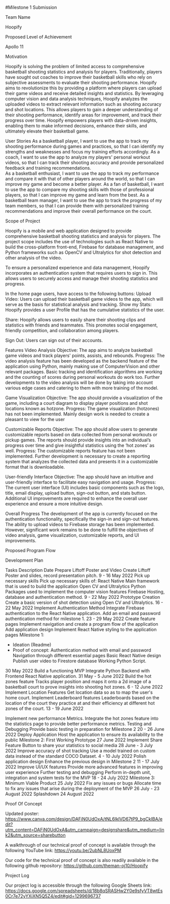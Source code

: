 #Milestone 1 Submission

Team Name

Hoopify

Proposed Level of Achievement

Apollo 11

Motivation

Hoopify is solving the problem of limited access to comprehensive basketball shooting statistics and analysis for players. Traditionally, players have sought out coaches to improve their basketball skills who rely on subjective assessments to evaluate their shooting performance. Hoopify aims to revolutionize this by providing a platform where players can upload their game videos and receive detailed insights and statistics. By leveraging computer vision and data analysis techniques, Hoopify analyzes the uploaded videos to extract relevant information such as shooting accuracy and shot locations. This allows players to gain a deeper understanding of their shooting performance, identify areas for improvement, and track their progress over time. Hoopify empowers players with data-driven insights, enabling them to make informed decisions, enhance their skills, and ultimately elevate their basketball game.

User Stories
As a basketball player, I want to use the app to track my shooting performance during games and practices, so that I can identify my strengths and weaknesses and focus my training efforts accordingly.
As a coach, I want to use the app to analyze my players' personal workout videos, so that I can track their shooting accuracy and provide personalized feedback and training recommendations.  
As a basketball enthusiast, I want to use the app to track my performance and compare it with that of other players around the world, so that I can improve my game and become a better player. 
As a fan of basketball, I want to use the app to compare my shooting skills with those of professional players, so that I can improve my game and learn from the best. 
As a basketball team manager, I want to use the app to track the progress of my team members, so that I can provide them with personalized training recommendations and improve their overall performance on the court. 

Scope of Project

Hoopify is a mobile and web application designed to provide comprehensive basketball shooting statistics and analysis for players. The project scope includes the use of technologies such as React Native to build the cross-platform front-end, Firebase for database management, and Python frameworks such as OpenCV and Ultralytics for shot detection and other analysis of the video.

To ensure a personalized experience and data management, Hoopify incorporates an authentication system that requires users to sign in. This allows users to securely access and manage their shooting statistics and progress.

In the home page users, have access to the following buttons:
Upload Video: Users can upload their basketball game videos to the app, which will serve as the basis for statistical analysis and tracking.
Show my Stats: Hoopify provides a user Profile that has the cumulative statistics of the user.

Share: Hoopify allows users to easily share their shooting clips and statistics with friends and teammates. This promotes social engagement, friendly competition, and collaboration among players.

Sign Out: Users can sign out of their accounts.

Features
Video Analysis
Objective: The app aims to analyze basketball game videos and track players' points, assists, and rebounds.
Progress: The video analysis feature has been developed as the backend feature of the application using Python, mainly making use of ComputerVision and other relevant packages. Basic tracking and identification algorithms are working and the counting of scores during personal workouts do work too. Further developments to the video analysis will be done by taking into account various edge cases and catering to them with more training of the model.

Game Visualization
Objective: The app should provide a visualization of the game, including a court diagram to display player positions and shot locations known as hotzone.
Progress: The game visualization (hotzones) has not been implemented. Mainly design work is needed to create a pleasant to view for the user

Customizable Reports
Objective: The app should allow users to generate customizable reports based on data collected from personal workouts or pickup games. The reports should provide insights into an individual’s progress over time and give insightful statistics using the ‘hot zones’ as well.
Progress: The customizable reports feature has not been implemented. Further development is necessary to create a reporting system that analyzes the collected data and presents it in a customizable format that is downloadable.


User-friendly Interface
Objective: The app should have an intuitive and user-friendly interface to facilitate easy navigation and usage.
Progress: The current user interface (UI) includes basic components such as the logo, title, email display, upload button, sign-out button, and stats button. Additional UI improvements are required to enhance the overall user experience and ensure a more intuitive design.

Overall Progress
The development of the app is currently focused on the authentication functionality, specifically the sign-in and sign-out features. The ability to upload videos to Firebase storage has been implemented. However, significant work remains to be done to fulfill the objectives of video analysis, game visualization, customizable reports, and UI improvements.



Proposed Program Flow


Development Plan

Tasks
Description
Date
Prepare Liftoff Poster and Video
Create Liftoff Poster and slides, record presentation pitch.
9 - 16 May 2022
Pick up necessary skills
Pick up necessary skills of:
React Native
Main framework that is used to build the application
Open CV and Ultralytics 
Python Packages used to implement the computer vision features
Firebase
Hosting, database and authentication method.
9 - 22 May 2022
Prototype Creation
Create a basic version of shot detection using Open CV and Ultralytics.
16 - 22 May 2022
Implement Authentication Method
Integrate Firebase authentication to the React Native application. Add an email and password authentication method for milestone 1.
23 - 29 May 2022
Create feature pages
Implement navigation and create a program flow of the application
Add application design
Implement React Native styling to the application pages
Milestone 1:
- Ideation (Readme)
- Proof of concept:
Authentication method with email and password
Navigation through different essential pages
Basic React Native design
Publish user video to Firestore database
Working Python Script.

30 May 2022
Build a functioning MVP
Integrate Python Backend with Frontend React Native application.
31 May - 5 June 2022
Build the hot zones feature
Tracks player position and maps it onto a 2d image of a basketball court to prove insights into shooting hot zones.
6 - 12 June 2022
Implement Location Features
Get location data so as to map the user's home court.
Implement Leaderboard features
Leaderboards based on the location of the court they practice at and their efficiency at different hot zones of the court.
13 - 19 June 2022


Implement new performance Metrics.
Integrate the hot zones feature into the statistics page to provide better performance metrics.
Testing and Debugging
Provide basic testing in preparation for Milestone 2
20 - 26 June 2022
Deploy Application
Host the application to ensure its availability to the public
Milestone 2: First Working Prototype
27 June 2022
Implement Share Feature
Button to share your statistics to social media
28 June - 3 July 2022
Improve accuracy of shot tracking
Use a model trained on custom data instead of the standard COCO Dataset.
4 - 10 July 2022
Polish application design
Enhance the previous design in Milestone 2 
11 - 17 July 2022
Improve UI/UX features
Provide more advanced features in improving user experience
Further testing and debugging
Perform in-depth unit, integration and system tests for the MVP
18 - 24 July 2022
Milestone 3: Minimum Viable Product
25 July 2022
Fix any issues or bugs
Allocate time to fix any issues that arise during the deployment of the MVP
26 July - 23 August 2022
Splashdown
24 August 2022




Proof Of Concept

Updated poster:
https://www.canva.com/design/DAFiN0UdOxA/tNL6IklVD67tP9_bgCkIBA/edit?utm_content=DAFiN0UdOxA&utm_campaign=designshare&utm_medium=link2&utm_source=sharebutton

A walkthrough of our technical proof of concept is available through the following YouTube link:
https://youtu.be/2ubNL8UoxPM

Our code for the technical proof of concept is also readily available in the following github repository:
https://github.com/theman-oj10/Hoopify


Project Log

Our project log is accessible through the following Google Sheets link:
https://docs.google.com/spreadsheets/d/18b8qSRASHw2Y0e9sfyVT8wtEs0Cr7e72yYXiXN5Q5Z4/edit#gid=1299696737

